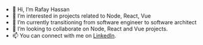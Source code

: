 - 👋 Hi, I’m Rafay Hassan
- 👀 I’m interested in projects related to Node, React, Vue 
- 🌱 I’m currently transitioning from software engineer to software architect
- 💞️ I’m looking to collaborate on Node, React and Vue projects.
- 📫 You can connect with me on [LinkedIn](https://www.linkedin.com/in/rafay-hassan/).

<!---
hassanrafay/hassanrafay is a ✨ special ✨ repository because its `README.md` (this file) appears on your GitHub profile.
You can click the Preview link to take a look at your changes.
--->
